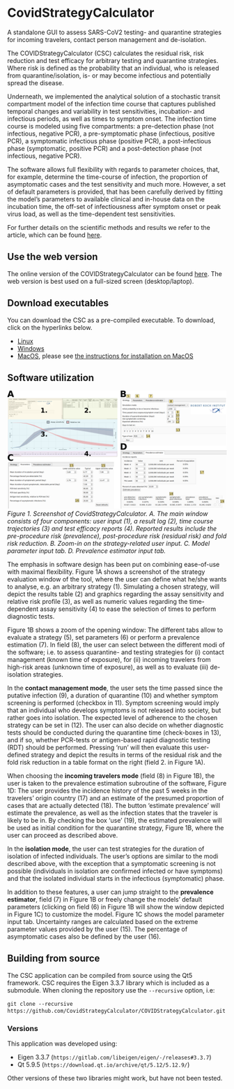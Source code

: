 # CovidStrategyCalculator
A standalone GUI to assess SARS-CoV2 testing- and  quarantine  strategies for incoming travelers, contact person management and de-isolation.

The COVIDStrategyCalculator (CSC) calculates the residual risk, risk reduction and test efficacy for arbitrary testing and  quarantine strategies. Where risk is defined as the probability that an individual, who is released from quarantine/isolation, is- or may become infectious and potentially spread the disease.

Underneath, we implemented the analytical solution of a stochastic transit compartment model of the infection time course that captures published temporal changes and variability in test sensitivities, incubation- and infectious periods, as well as times to symptom onset. The infection time course is modeled using five compartments: a pre-detection phase (not infectious, negative PCR), a pre-symptomatic phase (infectious, positive PCR), a symptomatic infectious phase (positive PCR), a post-infectious phase (symptomatic, positive PCR) and a post-detection phase (not infectious, negative PCR).

The software allows full flexibility with regards to parameter choices, that, for example, determine the time-course of infection, the proportion of asymptomatic cases and the test sensitivity and much more. However, a set of default parameters is provided, that has been carefully derived by fitting the model’s parameters to available clinical and in-house data on the incubation time, the off-set of infectiousness after symptom onset or peak virus load, as well as the time-dependent test sensitivities.

For further details on the scientific methods and results we refer to the article, which can be found [here](https://doi.org/10.1101/2020.11.18.20233825).

## Use the web version
The online version of the COVIDStrategyCalculator can be found [here](https://CovidStrategyCalculator.github.io).
The web version is best used on a full-sized screen (desktop/laptop).

## Download executables
You can download the CSC as a pre-compiled executable. To download, click on the hyperlinks below.
* [Linux](https://github.com/CovidStrategyCalculator/CovidStrategyCalculator/raw/main/executables/Linux/CovidStrategyCalculator)
* [Windows](https://github.com/CovidStrategyCalculator/CovidStrategyCalculator/raw/main/executables/Windows/CovidStrategyCalculator.exe)
* [MacOS](https://github.com/CovidStrategyCalculator/CovidStrategyCalculator/archive/main.zip), please see [the instructions for installation on MacOS](https://github.com/CovidStrategyCalculator/CovidStrategyCalculator/blob/main/resources/InstructionsMacOS.pdf)

## Software utilization
![overview-image](resources/overview.png)
*Figure 1. Screenshot of CovidStrategyCalculator. A. The main window consists of four components: user input (1), a result log (2), time course trajectories (3) and test efficacy reports (4). Reported results include the pre-procedure risk (prevalence), post-procedure risk (residual risk) and fold risk reduction. B. Zoom-in on the strategy-related user input. C. Model parameter input tab. D. Prevalence estimator input tab.*

The emphasis in software design has been put on combining ease-of-use with maximal flexibility.  Figure 1A shows a screenshot of the strategy evaluation window of the tool, where the user can define what he/she wants to analyse, e.g. an arbitrary strategy (1). Simulating a chosen strategy, will depict the results table (2) and graphics regarding the assay sensitivity and relative risk profile (3), as well as numeric values regarding the time-dependent assay sensitivity (4) to ease the selection of times to perform diagnostic tests.

Figure 1B shows a zoom of the opening window: The different tabs allow to evaluate a strategy (5), set parameters (6) or perform a prevalence estimation (7).  In field (8), the user can select between the different modi of the software; i.e. to assess quarantine- and testing strategies for (i) contact management (known time of exposure), for (ii) incoming travelers from high-risk areas (unknown time of exposure), as well as to evaluate (iii) de-isolation strategies.

In the **contact management mode**, the user sets the time passed since the putative infection (9), a duration of quarantine (10) and whether symptom screening is performed (checkbox in 11). Symptom screening would imply that an individual who develops symptoms is not released into society, but rather goes into isolation. The expected level of adherence to the chosen strategy can be set in (12). The user can also decide on whether diagnostic tests should be conducted during the quarantine time (check-boxes in 13), and if so, whether PCR-tests or antigen-based rapid diagnostic testing (RDT) should be performed. Pressing ‘run’ will then evaluate this user-defined strategy and depict the results in terms of the residual risk and the fold risk reduction in a table format on the right (field 2. in Figure 1A).

When choosing the **incoming travelers mode** (field (8) in Figure 1B), the user is taken to the prevalence estimation subroutine of the software, Figure 1D: The user provides the incidence history of the past 5 weeks in the travelers’ origin country (17) and an estimate of the presumed proportion of cases that are actually detected (18). The button ‘estimate prevalence’ will estimate the prevalence, as well as the infection states that the traveler is likely to be in. By checking the box ‘use’ (19), the estimated prevalence will be used as initial condition for the quarantine strategy, Figure 1B, where the user can proceed as described above.

In the **isolation mode**, the user can test strategies for the duration of isolation of infected individuals. The user’s options are similar to the modi described above, with the exception that a symptomatic screening is not possible (individuals in isolation are confirmed infected or have symptoms) and that the isolated individual starts in the infectious (symptomatic) phase.

In addition to these features, a user can  jump straight to the **prevalence estimator**, field (7) in Figure 1B or freely change the models’ default parameters (clicking on field (6) in Figure 1B will show the window depicted in Figure 1C) to customize the model. Figure 1C shows the model parameter input tab. Uncertainty ranges are calculated based on the extreme parameter values provided by the user (15). The percentage of asymptomatic cases also be defined by the user (16).

## Building from source
The CSC application can be compiled from source using the Qt5 framework. CSC requires the Eigen 3.3.7 library which is included as a submodule. When cloning the repository use the `--recursive` option, i.e:

```
git clone --recursive https://github.com/CovidStrategyCalculator/COVIDStrategyCalculator.git
```

### Versions
This application was developed using:
* Eigen 3.3.7 (`https://gitlab.com/libeigen/eigen/-/releases#3.3.7`)
* Qt 5.9.5 (`https://download.qt.io/archive/qt/5.12/5.12.9/`)

Other versions of these two libraries might work, but have not been tested.
